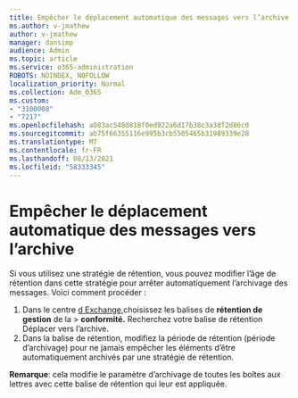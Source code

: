```yaml
---
title: Empêcher le déplacement automatique des messages vers l’archive
ms.author: v-jmathew
author: v-jmathew
manager: dansimp
audience: Admin
ms.topic: article
ms.service: o365-administration
ROBOTS: NOINDEX, NOFOLLOW
localization_priority: Normal
ms.collection: Adm_O365
ms.custom:
- "3100008"
- "7217"
ms.openlocfilehash: a083ac548d818f0ed922a6d17b38c3a3df2d86c0
ms.sourcegitcommit: ab75f66355116e995b3cb5505465b31989339e28
ms.translationtype: MT
ms.contentlocale: fr-FR
ms.lasthandoff: 08/13/2021
ms.locfileid: "58333345"
---
```

# <a name="stop-messages-from-moving-to-the-archive-automatically"></a>Empêcher le déplacement automatique des messages vers l’archive

Si vous utilisez une stratégie de rétention, vous pouvez modifier l’âge de rétention dans cette stratégie pour arrêter automatiquement l’archivage des messages. Voici comment procéder :

1. Dans le centre [d Exchange,](https://go.microsoft.com/fwlink/?linkid=2059104)choisissez les balises de **rétention de gestion** de la  >  **conformité.** Recherchez votre balise de rétention Déplacer vers l’archive.
2. Dans la balise de rétention, modifiez  la période de rétention (période d’archivage) pour ne jamais empêcher les éléments d’être automatiquement archivés par une stratégie de rétention.

**Remarque**: cela modifie le paramètre d’archivage de toutes les boîtes aux lettres avec cette balise de rétention qui leur est appliquée.
